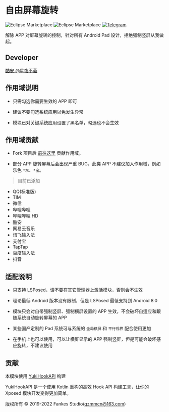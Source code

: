 # 自由屏幕旋转

![Eclipse Marketplace](https://img.shields.io/badge/license-AGPL3.0-blue)
![Eclipse Marketplace](https://img.shields.io/badge/version-v1.0-green)
[![Telegram](https://img.shields.io/badge/Follow-Telegram-blue.svg?logo=telegram)](https://t.me/XiaofangInternet)

解除 APP 对屏幕旋转的控制，针对所有 Android Pad 设计，拒绝强制竖屏从我做起。

## Developer

[酷安 @星夜不荟](http://www.coolapk.com/u/876977)

## 作用域说明

- 只需勾选你需要生效的 APP 即可

- 建议不要勾选系统应用以免发生异常

- 模块已对关键系统应用设置了黑名单，勾选也不会生效

## 作用域贡献

- Fork 项目后 [前往这里](https://github.com/Xposed-Modules-Repo/com.fankes.forcerotate/blob/main/SCOPE) 贡献作用域。

- 部分 APP 旋转屏幕后会出现严重 BUG，此类 APP 不建议加入作用域，例如乐色 `*东`、`*宝`。

> 目前已添加

- QQ(标准版)
- TIM
- 微信
- 哔哩哔哩
- 哔哩哔哩 HD
- 酷安
- 网易云音乐
- 讯飞输入法
- 支付宝
- TapTap
- 百度输入法
- 抖音

## 适配说明

- 只支持 LSPosed，请不要在其它管理器上激活模块，否则会不生效

- 理论最低 Android 版本没有限制，但是 LSPosed 最低支持到 Android 8.0

- 模块只会对自带强制竖屏、强制横屏设置的 APP 生效，不会破坏自适应和跟随系统自动旋转屏幕的 APP

- 某些国产定制的 Pad 系统可与系统的 `全局横屏` 和 `平行视界` 配合使用更加

- 在手机上也可以使用，可以让横屏显示的 APP 强制竖屏，但是可能会破坏感应旋转，不建议使用

## 贡献

本模块使用 [YukiHookAPI](https://github.com/fankes/YukiHookAPI) 构建

YukiHookAPI 是一个使用 Kotlin 重构的高效 Hook API 构建工具，让你的 Xposed 模块开发变得更加简单。

版权所有 © 2019-2022 Fankes Studio(qzmmcn@163.com)
